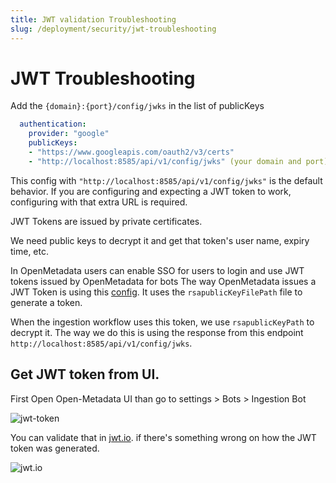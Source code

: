 ```yaml
---
title: JWT validation Troubleshooting
slug: /deployment/security/jwt-troubleshooting
---
```

# JWT Troubleshooting

Add the `{domain}:{port}/config/jwks` in the list of publicKeys

```yaml
  authentication:
    provider: "google"
    publicKeys:
    - "https://www.googleapis.com/oauth2/v3/certs"
    - "http://localhost:8585/api/v1/config/jwks" (your domain and port)
```

This config with `"http://localhost:8585/api/v1/config/jwks"` is the default behavior. If you are configuring and expecting a JWT token to work, configuring with that extra URL is required.

JWT Tokens are issued by private certificates.

We need public keys to decrypt it and get that token's user name, expiry time, etc.

In OpenMetadata users can enable SSO for users to login and use JWT tokens issued by OpenMetadata for bots
The way OpenMetadata issues a JWT Token is using this [config](https://github.com/open-metadata/OpenMetadata/blob/main/conf/openmetadata.yaml#L155). It uses the `rsapublicKeyFilePath` file to generate a token.

When the ingestion workflow uses this token, we use `rsapublicKeyPath` to decrypt it. The way we do this is using the response from this endpoint `http://localhost:8585/api/v1/config/jwks`.


## Get JWT token from UI.

First Open Open-Metadata UI than go to settings > Bots > Ingestion Bot

<div className="w-100 flex justify-center">
<Image
  src="/images/deployment/troubleshoot/jwt-token.png"
  alt="jwt-token"
  caption="jwt-token"
/>
</div>

You can validate that in [jwt.io](https://jwt.io/). if there's something wrong on how the JWT token was generated.

<div className="w-100 flex justify-center">
<Image
  src="/images/deployment/troubleshoot/jwt-validation.png"
  alt="jwt.io"
  caption="jwt-validation"
/>
</div>
